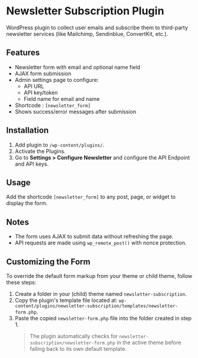# Newsletter Subscription Plugin

WordPress plugin to collect user emails and subscribe them to third-party newsletter services (like Mailchimp, Sendinblue, ConvertKit, etc.).

## Features

- Newsletter form with email and optional name field
- AJAX form submission
- Admin settings page to configure:
  - API URL
  - API key/token
  - Field name for email and name
- Shortcode : `[newsletter_form]`
- Shows success/error messages after submission

## Installation

1. Add plugin to `/wp-content/plugins/`.
2. Activate the Plugins.
3. Go to **Settings > Configure Newsletter** and configure the API Endpoint and API keys.

## Usage

Add the shortcode `[newsletter_form]` to any post, page, or widget to display the form.

## Notes

- The form uses AJAX to submit data without refreshing the page.
- API requests are made using `wp_remote_post()` with nonce protection.

## Customizing the Form

To override the default form markup from your theme or child theme, follow these steps:

1. Create a folder in your (child) theme named `newsletter-subscription`.
2. Copy the plugin's template file located at: `wp-content/plugins/newsletter-subscription/templates/newsletter-form.php`.
3. Paste the copied `newsletter-form.php` file into the folder created in step 1.
   > The plugin automatically checks for `newsletter-subscription/newsletter-form.php` in the active theme before falling back to its own default template.
